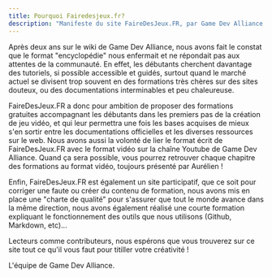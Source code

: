 ```yaml
---
title: Pourquoi Fairedesjeux.fr?
description: "Manifeste du site FaireDesJeux.FR, par Game Dev Alliance."
---
```


Après deux ans sur le wiki de Game Dev Alliance, nous avons fait le constat que le format "encyclopédie" nous enfermait et ne répondait pas aux attentes de la communauté. En effet, les débutants cherchent davantage des tutoriels, si possible accessible et guidés, surtout quand le marché actuel se divisent trop souvent en des formations très chères sur des sites douteux, ou des documentations interminables et peu chaleureuse.

FaireDesJeux.FR a donc pour ambition de proposer des formations gratuites accompagnant les débutants dans les premiers pas de la création de jeu vidéo, et qui leur permettra une fois les bases acquises de mieux s'en sortir entre les documentations officielles et les diverses ressources sur le web. Nous avons aussi la volonté de lier le format écrit de FaireDesJeux.FR avec le format vidéo sur la chaîne Youtube de Game Dev Alliance. Quand ça sera possible, vous pourrez retrouver chaque chapitre des formations au format vidéo, toujours présenté par Aurélien !

Enfin, FaireDesJeux.FR est également un site participatif, que ce soit pour corriger une faute ou créer du contenu de formation, nous avons mis en place une "charte de qualité" pour s'assurer que tout le monde avance dans la même direction, nous avons également réalisé une courte formation expliquant le fonctionnement des outils que nous utilisons (Github, Markdown, etc)...

Lecteurs comme contributeurs, nous espérons que vous trouverez sur ce site tout ce qu'il vous faut pour titiller votre créativité !

L'équipe de Game Dev Alliance.
